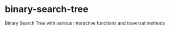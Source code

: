 binary-search-tree
==================

Binary Search Tree with various interactive functions and traversal methods
